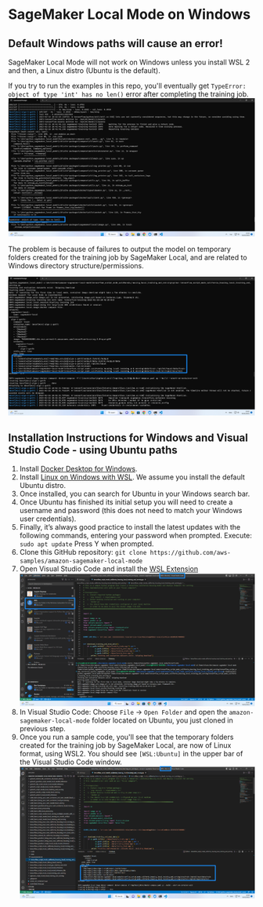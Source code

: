 # SageMaker Local Mode on Windows

##  Default Windows paths will cause an error!
SageMaker Local Mode will not work on Windows unless you install WSL 2 and then, a Linux distro (Ubuntu is the default).

If you try to run the examples in this repo, you'll eventually get `TypeError: object of type 'int' has no len()` error after completing the training job.
![Error training in Windows - exception](img/windows_error_01.png)

The problem is because of failures to output the model on temporary folders created for the training job by SageMaker Local, and are related to Windows directory structure/permissions. 

![Error training in Windows - directory structure](img/windows_error_02.png)

## Installation Instructions for Windows and Visual Studio Code - using Ubuntu paths

1. Install [Docker Desktop for Windows](https://docs.docker.com/desktop/install/windows-install/).
2. Install [Linux on Windows with WSL](https://learn.microsoft.com/en-us/windows/wsl/install). We assume you install the default Ubuntu distro.
3. Once installed, you can search for Ubuntu in your Windows search bar.
4. Once Ubuntu has finished its initial setup you will need to create a username and password (this does not need to match your Windows user credentials).
5. Finally, it’s always good practice to install the latest updates with the following commands, entering your password when prompted. Execute: `sudo apt update` Press Y when prompted. 
6. Clone this GitHub repository: `git clone https://github.com/aws-samples/amazon-sagemaker-local-mode`
8. Open Visual Studio Code and install the [WSL Extension](https://marketplace.visualstudio.com/items?itemName=ms-vscode-remote.remote-wsl)
![install the WSL Extension](img/windows_image_01.png)
10. In Visual Studio Code: Choose `File` -> `Open Folder` and open the `amazon-sagemaker-local-mode` folder located on Ubuntu, you just cloned in previous step.
11. Once you run a sample code, you'll see that the temporary folders created for the training job by SageMaker Local, are now of Linux format, using WSL2. You should see `[WSL:Ubuntu]` in the upper bar of the Visual Studio Code window.
![Running a sample with WSL2](img/windows_image_02.png)

